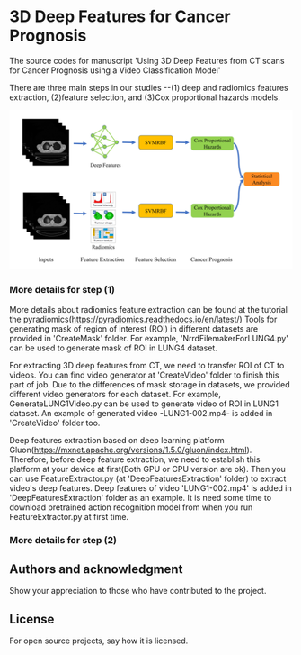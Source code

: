 # 3D Deep Features for Cancer Prognosis

The source codes for manuscript 'Using 3D Deep Features from CT scans for Cancer Prognosis using a Video Classification Model'

There are three main steps in our studies --(1) deep and radiomics features extraction, (2)feature selection, and (3)Cox proportional hazards models.

![image text](https://github.com/MaastrichtU-CDS/3d-deep-features-for-cancer-prognosis/blob/main/Image/Figure%201.jpg)

### More details for step (1)

More details about radiomics feature extraction can be found at the tutorial the pyradiomics(https://pyradiomics.readthedocs.io/en/latest/)
Tools for generating mask of region of interest (ROI) in different datasets are provided in 'CreateMask' folder. For example, 'NrrdFilemakerForLUNG4.py' can be used to
generate mask of ROI in LUNG4 dataset.

For extracting 3D deep features from CT, we need to transfer ROI of CT to videos. You can find video generator at 'CreateVideo' folder to finish this part of job.
Due to the differences of mask storage in datasets, we provided different video generators for each dataset. For example, GenerateLUNG1Video.py can be used to generate 
video of ROI in LUNG1 dataset. An example of generated video -LUNG1-002.mp4- is added in 'CreateVideo' folder too.

Deep features extraction based on deep learning platform Gluon(https://mxnet.apache.org/versions/1.5.0/gluon/index.html). Therefore, before deep feature extraction, we 
need to establish this platform at your device at first(Both GPU or CPU version are ok). Then you can use FeatureExtractor.py (at 'DeepFeaturesExtraction' folder) to 
extract video's deep features. Deep features of video 'LUNG1-002.mp4' is added in 'DeepFeaturesExtraction' folder as an example. It is need some time to download 
pretrained action recognition model from when you run FeatureExtractor.py at first time.

### More details for step (2)

## Authors and acknowledgment
Show your appreciation to those who have contributed to the project.

## License
For open source projects, say how it is licensed.
